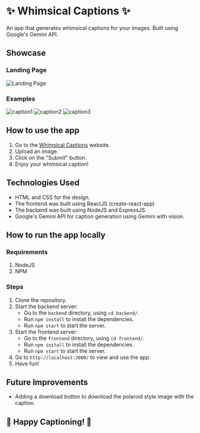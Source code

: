 # ✨ Whimsical Captions ✨

An app that generates whimsical captions for your images. Built using Google's Gemini API.

## Showcase

### Landing Page

![Landing Page](./showcase/landingpage.png)

### Examples

![caption1](./showcase/caption1.png)
![caption2](./showcase/caption2.png)
![caption3](./showcase/caption3.png)

## How to use the app

1. Go to the [Whimsical Captions](https://github.com/Sayed-Afnan-Khazi/whimsical-captions/) website.
2. Upload an image.
3. Click on the "Submit" button.
4. Enjoy your whimsical caption!

## Technologies Used

- HTML and CSS for the design.
- The frontend was built using ReactJS (create-react-app)
- The backend was built using NodeJS and ExpressJS.
- Google's Gemini API for caption generation using Gemini with vision.

## How to run the app locally

### Requirements

1. NodeJS
2. NPM

### Steps

1. Clone the repository.
2. Start the backend server:
    - Go to the `backend` directory, using `cd backend/`.
    - Run `npm install` to install the dependencies.
    - Run `npm start` to start the server.
3. Start the frontend server:
    - Go to the `frontend` directory, using `cd frontend/`.
    - Run `npm install` to install the dependencies.
    - Run `npm start` to start the server.
4. Go to `http://localhost:3000/` to view and use the app.
5. Have fun!

## Future Improvements

- Adding a download button to download the polaroid style image with the caption.

## 🚀 Happy Captioning! 🚀